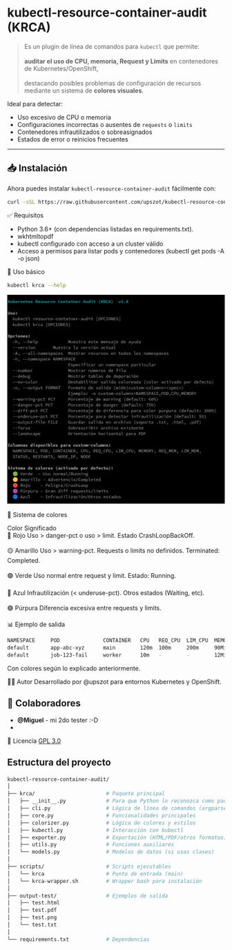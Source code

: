 # kubectl-resource-container-audit (KRCA)

> Es un plugin de línea de comandos para `kubectl` que permite: </br>  
>  **auditar el uso de CPU,  memoria, Request y Limits** en contenedores de Kubernetes/OpenShift, </br>  
> destacando posibles problemas de configuración de recursos mediante un sistema de **colores visuales**.  

Ideal para detectar:

- Uso excesivo de CPU o memoria
- Configuraciones incorrectas o ausentes de `requests` o `limits`
- Contenedores infrautilizados o sobreasignados
- Estados de error o reinicios frecuentes

---

## 📥 Instalación  
Ahora puedes instalar `kubectl-resource-container-audit` fácilmente con:  

```bash
curl -sSL https://raw.githubusercontent.com/upszot/kubectl-resource-container-audit/refs/heads/master/install.sh | bash
```

✅ Requisitos
 - Python 3.6+ (con dependencias listadas en requirements.txt).
 - wkhtmltopdf
 - kubectl configurado con acceso a un cluster válido
 - Acceso a permisos para listar pods y contenedores (kubectl get pods -A -o json)



🚀 Uso básico

```sh
kubectl krca --help
```
![KRCA en acción](.img/krca--help.png)

🎨 Sistema de colores

Color	Significado </br>
🔴 Rojo	Uso > danger-pct o uso > limit. Estado CrashLoopBackOff. </br>  
🟡 Amarillo	Uso > warning-pct. Requests o limits no definidos. Terminated: Completed. </br>  
🟢 Verde	Uso normal entre request y limit. Estado: Running. </br>  
🔵 Azul	Infrautilización (< underuse-pct). Otros estados (Waiting, etc). </br>  
🟣 Púrpura	Diferencia excesiva entre requests y limits. </br>  



📊 Ejemplo de salida
```sh
NAMESPACE     POD              CONTAINER   CPU   REQ_CPU  LIM_CPU  MEMORY  REQ_MEM  LIM_MEM  STATUS        RESTARTS
default       app-abc-xyz      main        120m  100m     200m     90Mi    128Mi    512Mi    Running       0
default       job-123-fail     worker      10m   -        -        12Mi    -        -        CrashLoop...  4
```
Con colores según lo explicado anteriormente.


🧑‍💻 Autor
Desarrollado por @upszot para entornos Kubernetes y OpenShift.

## 👥 Colaboradores
- **@Miguel** - mi 2do tester :-D
- 

📄 Licencia
[GPL 3.0](./LICENSE)



## Estructura del proyecto

```sh
kubectl-resource-container-audit/
│
├── krca/                       # Paquete principal
│   ├── __init__.py             # Para que Python lo reconozca como paquete
│   ├── cli.py                  # Lógica de línea de comandos (argparse)
│   ├── core.py                 # Funcionalidades principales
│   ├── colorizer.py            # Lógica de colores y estilos
│   ├── kubectl.py              # Interacción con kubectl
│   ├── exporter.py             # Exportación (HTML/PDF/otros formatos)
│   ├── utils.py                # Funciones auxiliares
│   └── models.py               # Modelos de datos (si usas clases)
│
├── scripts/                    # Scripts ejecutables
│   └── krca                    # Punto de entrada (main)
│   └── krca-wrapper.sh         # Wrapper bash para instalación
│
├── output-test/                # Ejemplos de salida
│   ├── test.html
│   ├── test.pdf
│   ├── test.png
│   └── test.txt
│
└── requirements.txt            # Dependencias
```
